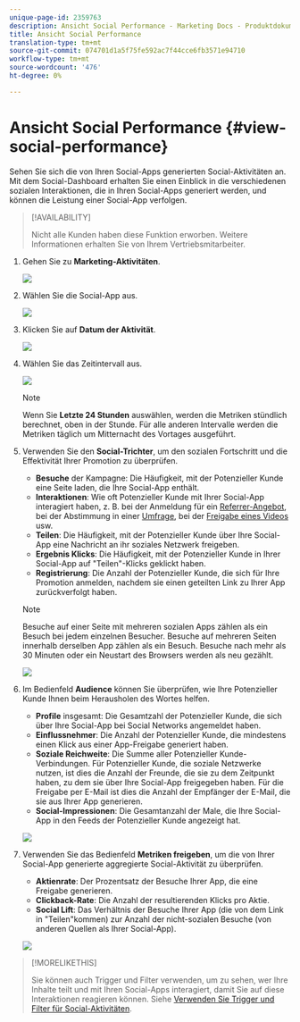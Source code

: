 ```yaml
---
unique-page-id: 2359763
description: Ansicht Social Performance - Marketing Docs - Produktdokumentation
title: Ansicht Social Performance
translation-type: tm+mt
source-git-commit: 074701d1a5f75fe592ac7f44cce6fb3571e94710
workflow-type: tm+mt
source-wordcount: '476'
ht-degree: 0%

---
```



# Ansicht Social Performance {#view-social-performance}

Sehen Sie sich die von Ihren Social-Apps generierten Social-Aktivitäten an. Mit dem Social-Dashboard erhalten Sie einen Einblick in die verschiedenen sozialen Interaktionen, die in Ihren Social-Apps generiert werden, und können die Leistung einer Social-App verfolgen.

>[!AVAILABILITY]
>
>Nicht alle Kunden haben diese Funktion erworben. Weitere Informationen erhalten Sie von Ihrem Vertriebsmitarbeiter.

1. Gehen Sie zu **Marketing-Aktivitäten**.

   ![](assets/login-marketing-activities.png)

1. Wählen Sie die Social-App aus.

   ![](assets/image2014-9-23-17-3a10-3a13.png)

1. Klicken Sie auf **Datum der Aktivität**.

   ![](assets/image2014-9-23-17-3a10-3a22.png)

1. Wählen Sie das Zeitintervall aus.

   ![](assets/image2014-9-23-17-3a10-3a35.png)

   >[!NOTE]
   >
   >Wenn Sie **Letzte 24 Stunden** auswählen, werden die Metriken stündlich berechnet, oben in der Stunde. Für alle anderen Intervalle werden die Metriken täglich um Mitternacht des Vortages ausgeführt.

1. Verwenden Sie den **Social-Trichter**, um den sozialen Fortschritt und die Effektivität Ihrer Promotion zu überprüfen.

   * **Besuche** der Kampagne: Die Häufigkeit, mit der Potenzieller Kunde eine Seite laden, die Ihre Social-App enthält.
   * **Interaktionen**: Wie oft Potenzieller Kunde mit Ihrer Social-App interagiert haben, z. B. bei der Anmeldung für ein  [Referrer-Angebot](/help/marketo/product-docs/demand-generation/social/referral-offers/create-a-referral-offer.md), bei der Abstimmung in einer  [Umfrage](/help/marketo/product-docs/demand-generation/social/creating-a-poll/create-a-poll.md), bei der  [Freigabe eines Videos](/help/marketo/product-docs/demand-generation/landing-pages/free-form-landing-pages/add-a-video-to-a-free-form-landing-page.md) usw.
   * **Teilen**: Die Häufigkeit, mit der Potenzieller Kunde über Ihre Social-App eine Nachricht an ihr soziales Netzwerk freigeben.
   * **Ergebnis Klicks**: Die Häufigkeit, mit der Potenzieller Kunde in Ihrer Social-App auf &quot;Teilen&quot;-Klicks geklickt haben.
   * **Registrierung**: Die Anzahl der Potenzieller Kunde, die sich für Ihre Promotion anmelden, nachdem sie einen geteilten Link zu Ihrer App zurückverfolgt haben.

   >[!NOTE]
   >
   >Besuche auf einer Seite mit mehreren sozialen Apps zählen als ein Besuch bei jedem einzelnen Besucher. Besuche auf mehreren Seiten innerhalb derselben App zählen als ein Besuch. Besuche nach mehr als 30 Minuten oder ein Neustart des Browsers werden als neu gezählt.

   ![](assets/image2014-9-23-17-3a11-3a16.png)

1. Im Bedienfeld **Audience** können Sie überprüfen, wie Ihre Potenzieller Kunde Ihnen beim Herausholen des Wortes helfen.

   * **Profile** insgesamt: Die Gesamtzahl der Potenzieller Kunde, die sich über Ihre Social-App bei Social Networks angemeldet haben.
   * **Einflussnehmer**: Die Anzahl der Potenzieller Kunde, die mindestens einen Klick aus einer App-Freigabe generiert haben.
   * **Soziale Reichweite**: Die Summe aller Potenzieller Kunde-Verbindungen. Für Potenzieller Kunde, die soziale Netzwerke nutzen, ist dies die Anzahl der Freunde, die sie zu dem Zeitpunkt haben, zu dem sie über Ihre Social-App freigegeben haben. Für die Freigabe per E-Mail ist dies die Anzahl der Empfänger der E-Mail, die sie aus Ihrer App generieren.
   * **Social-Impressionen**: Die Gesamtanzahl der Male, die Ihre Social-App in den Feeds der Potenzieller Kunde angezeigt hat.

   ![](assets/image2014-9-23-17-3a11-3a26.png)

1. Verwenden Sie das Bedienfeld **Metriken freigeben**, um die von Ihrer Social-App generierte aggregierte Social-Aktivität zu überprüfen.

   * **Aktienrate**: Der Prozentsatz der Besuche Ihrer App, die eine Freigabe generieren.
   * **Clickback-Rate**: Die Anzahl der resultierenden Klicks pro Aktie.
   * **Social Lift**: Das Verhältnis der Besuche Ihrer App (die von dem Link in &quot;Teilen&quot;kommen) zur Anzahl der nicht-sozialen Besuche (von anderen Quellen als Ihrer Social-App).

   ![](assets/image2014-9-23-17-3a11-3a35.png)

>[!MORELIKETHIS]
>
>Sie können auch Trigger und Filter verwenden, um zu sehen, wer Ihre Inhalte teilt und mit Ihren Social-Apps interagiert, damit Sie auf diese Interaktionen reagieren können. Siehe [Verwenden Sie Trigger und Filter für Social-Aktivitäten](/help/marketo/product-docs/demand-generation/social/social-functions/triggers-and-filters-for-social-activities.md).
